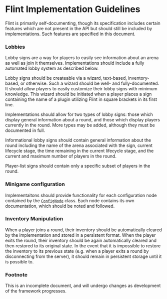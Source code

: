 # Flint Implementation Guidelines

Flint is primarily self-documenting, though its specification includes certain
features which are not present in the API but should still be included by
implementations. Such features are specified in this document.

### Lobbies

Lobby signs are a way for players to easily see information about an arena as
well as join it themselves. Implementations should include a fully automated
lobby system as described below.

Lobby signs should be createable via a wizard, text-based, inventory-based, or
otherwise. Such a wizard should be well- and fully-documented. It should allow
players to easily customize their lobby signs with minimum knowledge. This
wizard should be initiated when a player places a sign containing the name of a
plugin utilizing Flint in square brackets in its first line.

Implementations should allow for two types of lobby signs: those which display
general information about a round, and those which display players currently in
the round. More types may be added, although they must be documented in full.

Informational lobby signs should contain general information about the round
including the name of the arena associated with the sign, current lifecycle
stage, the time remaining in the current lifecycle stage, and the current and
maximum number of players in the round.

Player-list signs should contain only a specific subset of players in the round.

### Minigame configuration

Implementaitons should provide functionality for each configuration node
contained by the
[`ConfigNode`](src/main/java/net/caseif/flint/config/ConfigNode.java) class. Each
node contains its own documentation, which should be noted and followed.

### Inventory Manipulation

When a player joins a round, their inventory should be automatically cleared by
the implementation and stored in a persistent format. When the player exits the
round, their inventory should be again automatically cleared and then restored
to its original state. In the event that it is impossible to restore the
inventory to its previous state (e.g. when a player exits a round by
disconnecting from the server), it should remain in persistent storage until it
is possible to.

### Footnote

This is an incomplete document, and will undergo changes as development of the
framework progresses.

